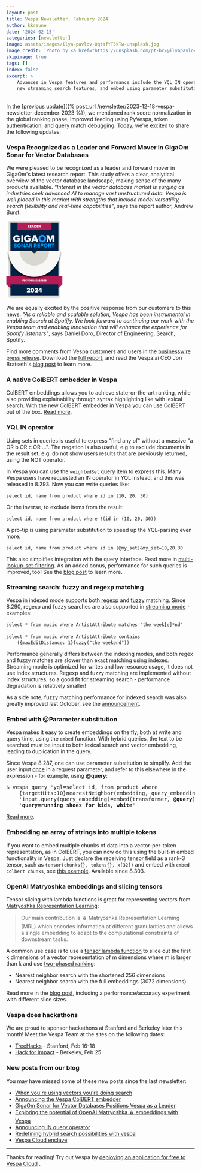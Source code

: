 ```yaml
---
layout: post
title: Vespa Newsletter, February 2024
author: kkraune
date: '2024-02-15'
categories: [newsletter]
image: assets/images/ilya-pavlov-OqtafYT5kTw-unsplash.jpg
image_credit: 'Photo by <a href="https://unsplash.com/pt-br/@ilyapavlov?utm_source=unsplash&utm_medium=referral&utm_content=creditCopyText">Ilya Pavlov</a> on <a href="https://unsplash.com/photos/OqtafYT5kTw?utm_source=unsplash&utm_medium=referral&utm_content=creditCopyText">Unsplash</a>'
skipimage: true
tags: []
index: false
excerpt: >
    Advances in Vespa features and performance include the YQL IN operator,
    new streaming search features, and embed using parameter substitution.
---
```



In the [previous update]({% post_url /newsletter/2023-12-18-vespa-newsletter-december-2023 %}),
we mentioned rank score normalization in the global ranking phase, improved feeding using PyVespa,
token authentication, and query match debugging.
Today, we’re excited to share the following updates:


### Vespa Recognized as a Leader and Forward Mover in GigaOm Sonar for Vector Databases
We were pleased to be recognized as a leader and forward mover in GigaOm's latest research report.
This study offers a clear, analytical overview of the vector database landscape, making sense of the many products available.
_"Interest in the vector database market is surging as industries seek advanced AI to manage vast unstructured data.
Vespa is well placed in this market with strengths that include model versatility, search flexibility and real-time capabilities"_,
says the report author, Andrew Burst.

<img src="/assets/2024-02-15-newsletter/GigaOm-badge-2024_leader-11.png"
     alt="Vespa Recognized as a Leader and Forward Mover in GigaOm Sonar for Vector Databases"
     width="150px" height="auto" />

We are equally excited by the positive response from our customers to this news.
_"As a reliable and scalable solution, Vespa has been instrumental in enabling Search at Spotify.
We look forward to continuing our work with the Vespa team and enabling innovation that will enhance the experience for Spotify listeners"_,
says Daniel Doro, Director of Engineering, Search, Spotify.

Find more comments from Vespa customers and users in the
[businesswire press release](https://www.businesswire.com/news/home/20240213670564/en/GigaOm-Sonar-for-Vector-Databases-Positions-Vespa-as-a-Leader-and-Forward-Mover).
Download the [full report](https://content.vespa.ai/gigaom-report-2024),
and read the Vespa.ai CEO Jon Bratseth's [blog post](https://blog.vespa.ai/gigaom-sonar-for-vector-databases-positions-vespa-as-a-leader/)
to learn more.


### A native ColBERT embedder in Vespa
ColBERT embeddings allows you to achieve state-or-the-art ranking, while also providing
explainability through syntax highlighting like with lexical search. With the new ColBERT
embedder in Vespa you can use ColBERT out of the box. [Read more](https://blog.vespa.ai/announcing-colbert-embedder-in-vespa/).


### YQL IN operator
Using sets in queries is useful to express "find any of" without a massive "a OR b OR c OR ...".
The negation is also useful, e.g to exclude documents in the result set,
e.g. do not show users results that are previously returned, using the NOT operator.

In Vespa you can use the `weightedSet` query item to express this.
Many Vespa users have requested an IN operator in YQL instead, and this was released in 8.293.
Now you can write queries like:

    select id, name from product where id in (10, 20, 30)

Or the inverse, to exclude items from the result:

    select id, name from product where !(id in (10, 20, 30))

A pro-tip is using parameter substitution to speed up the YQL-parsing even more:

    select id, name from product where id in (@my_set)&my_set=10,20,30

This also simplifies integration with the query interface.
Read more in [multi-lookup-set-filtering](https://docs.vespa.ai/en/performance/feature-tuning.html#multi-lookup-set-filtering).
As an added bonus, performance for such queries is improved, too!
See the [blog post](https://blog.vespa.ai/announcing-in-query-operator/) to learn more.


### Streaming search: fuzzy and regexp matching
Vespa in indexed mode supports both [regexp](https://docs.vespa.ai/en/text-matching.html#regular-expression-match)
and [fuzzy](https://docs.vespa.ai/en/text-matching.html#fuzzy-match) matching.
Since 8.290, regexp and fuzzy searches are also supported in 
[streaming mode](https://docs.vespa.ai/en/streaming-search.html) - examples:

    select * from music where ArtistAttribute matches "the week[e]*nd"

    select * from music where ArtistAttribute contains
        ({maxEditDistance: 1}fuzzy("the weekend"))

Performance generally differs between the indexing modes,
and both regex and fuzzy matches are slower than exact matching using indexes.
Streaming mode is optimized for writes and low resource usage, it does not use index structures.
Regexp and fuzzy matching are implemented without index structures, so a good fit for streaming search -
performance degradation is relatively smaller!

As a side note, fuzzy matching performance for indexed search was also greatly improved last October,
see the [announcement](https://blog.vespa.ai/vespa-newsletter-october-2023/).


### Embed with @Parameter substitution
Vespa makes it easy to create embeddings on the fly, both at write and query time, using the `embed` function.
With hybrid queries, the text to be searched must be input to both lexical search and vector embedding, leading to duplication in the query.

Since Vespa 8.287, one can use parameter substitution to simplify.
Add the user input <span style="text-decoration: underline">once</span> in a request parameter,
and refer to this elsewhere in the expression - for example, using **@query**:
<pre>
$ vespa query 'yql=select id, from product where
    {targetHits:10}nearestNeighbor(embedding, query_embedding) or <strong>userInput(@query)</strong>' \
    'input.query(query_embedding)=embed(transformer, <strong>@query</strong>)' \
    '<strong>query=running shoes for kids, white</strong>'
</pre>
[Read more](https://docs.vespa.ai/en/query-api.html#parameter-substitution).


### Embedding an array of strings into multiple tokens
If you want to embed multiple chunks of data into a vector-per-token representation,
as in ColBERT, you can now do this using the built-in embed functionality in Vespa.
Just declare the receiving tensor field as a rank-3 tensor, such as 
<code>tensor(chunks{}, tokens{}, x[32])</code>
and embed with <code>embed colbert chunks</code>, see 
[this example](https://github.com/vespa-engine/system-test/blob/master/tests/search/embedding/app_colbert_multivector_embedder/schemas/doc.sd).
Available since 8.303.


### OpenAI Matryoshka embeddings and slicing tensors
Tensor slicing with lambda functions is great for representing vectors from
[Matryoshka Representation Learning](https://arxiv.org/abs/2205.13147):

> Our main contribution is 🪆 Matryoshka Representation Learning (MRL) which encodes information at different granularities
> and allows a single embedding to adapt to the computational constraints of downstream tasks.

A common use case is to use a [tensor lambda function](https://docs.vespa.ai/en/tensor-examples.html#slicing-with-lambda)
to slice out the first k dimensions of a vector representation of m dimensions where m is larger than k
and use [two-phased ranking](https://docs.vespa.ai/en/phased-ranking.html):

* Nearest neighbor search with the shortened 256 dimensions
* Nearest neighbor search with the full embeddings (3072 dimensions)

Read more in the [blog post](https://blog.vespa.ai/matryoshka-embeddings-in-vespa/),
including a performance/accuracy experiment with different slice sizes.


### Vespa does hackathons
We are proud to sponsor hackathons at Stanford and Berkeley later this month!
Meet the Vespa Team at the sites on the following dates:
* [TreeHacks](https://treehacks.com/) - Stanford, Feb 16-18
* [Hack for Impact](https://hackforimpact.calblueprint.org/) - Berkeley, Feb 25


### New posts from our blog

You may have missed some of these new posts since the last newsletter:

* [When you're using vectors you're doing search](https://blog.vespa.ai/when-you-are-using-vectors-you-are-doing-search/)
* [Announcing the Vespa ColBERT embedder](https://blog.vespa.ai/announcing-colbert-embedder-in-vespa/)
* [GigaOm Sonar for Vector Databases Positions Vespa as a Leader](https://blog.vespa.ai/gigaom-sonar-for-vector-databases-positions-vespa-as-a-leader/)
* [Exploring the potential of OpenAI Matryoshka 🪆 embeddings with Vespa](https://blog.vespa.ai/matryoshka-embeddings-in-vespa/)
* [Announcing IN query operator](https://blog.vespa.ai/announcing-in-query-operator/)
* [Redefining hybrid search possibilities with vespa](https://blog.vespa.ai/redefining-hybrid-search-possibilities-with-vespa/)
* [Vespa Cloud enclave](https://blog.vespa.ai/vespa-cloud-enclave/)

----

Thanks for reading! Try out Vespa by
[deploying an application for free to Vespa Cloud](https://cloud.vespa.ai/en/getting-started)
.
